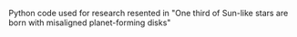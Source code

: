 Python code used for research resented in "One third of Sun-like stars are born with misaligned planet-forming disks"
